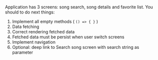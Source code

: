 Application has 3 screens: song search, song details and favorite list. You should to do next things:

1. Implement all empty methods ( `() => { }` )
2. Data fetching
3. Correct rendering fetched data 
4. Fetched data must be persist when user switch screens
5. Implement navigation
6. Optional: deep link to Search song screen with search string as parameter